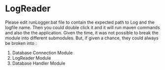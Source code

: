 # LogReader
Please edit runLogger.bat file to contain the expected path to Log and the logfile name.
Then you could double click it and it will run maven commands and also the the application.
Given the time, it was not possible to break the module into different submodules.
But, if given a chance, they could always be broken into :
1. Database Connection Module
2. LogReader Module
3. Database Handler Module
